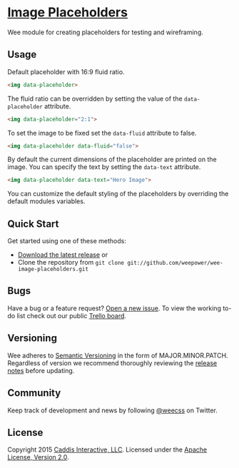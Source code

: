 # [Image Placeholders](https://www.weepower.com)

Wee module for creating placeholders for testing and wireframing.

## Usage

Default placeholder with 16:9 fluid ratio.

```html
<img data-placeholder>
```

The fluid ratio can be overridden by setting the value of the `data-placeholder` attribute.

```html
<img data-placeholder="2:1">
```

To set the image to be fixed set the `data-fluid` attribute to false.

```html
<img data-placeholder data-fluid="false">
```

By default the current dimensions of the placeholder are printed on the image. You can specify the text by setting the `data-text` attribute.

```html
<img data-placeholder data-text="Hero Image">
```

You can customize the default styling of the placeholders by overriding the default modules variables.

## Quick Start

Get started using one of these methods:

* [Download the latest release](https://github.com/weepower/wee-image-placeholders/archive/master.zip) or
* Clone the repository from `git clone git://github.com/weepower/wee-image-placeholders.git`

## Bugs

Have a bug or a feature request? [Open a new issue](https://github.com/weepower/wee-image-placeholders/issues).
To view the working to-do list check out our public [Trello board](https://trello.com/b/7KbnQra9/wee).

## Versioning

Wee adheres to [Semantic Versioning](http://semver.org/) in the form of MAJOR.MINOR.PATCH.  
Regardless of version we recommend thoroughly reviewing the [release notes](https://github.com/weepower/wee-image-placeholders/releases) before updating.

## Community

Keep track of development and news by following [@weecss](https://twitter.com/weecss) on Twitter.

## License

Copyright 2015 [Caddis Interactive, LLC](https://www.caddis.co). Licensed under the [Apache License, Version 2.0](https://github.com/weepower/wee-image-placeholders/blob/master/LICENSE).